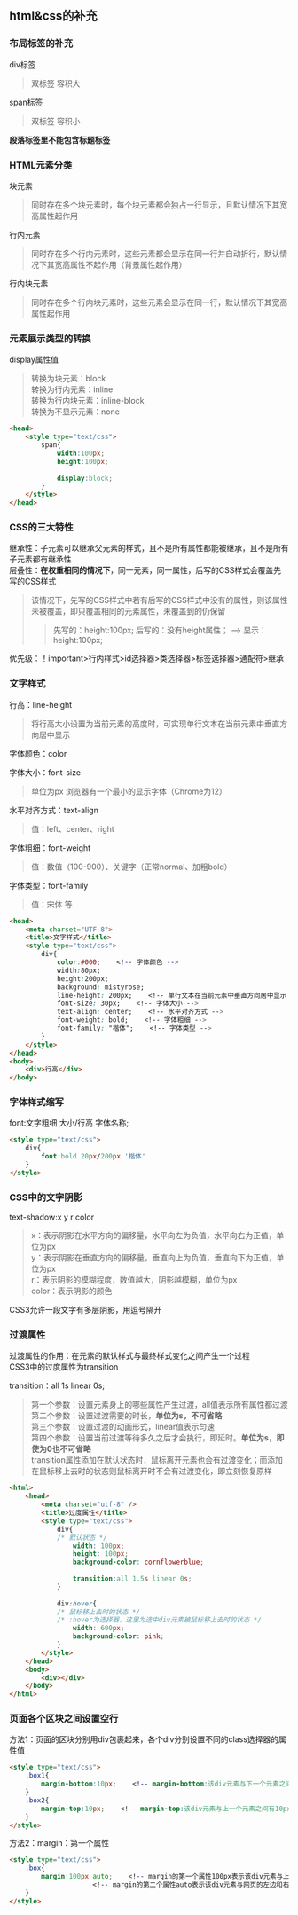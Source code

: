 ## html&css的补充

### 布局标签的补充

div标签
>双标签
>容积大

span标签
>双标签
>容积小

**段落标签里不能包含标题标签**

### HTML元素分类

块元素
>同时存在多个块元素时，每个块元素都会独占一行显示，且默认情况下其宽高属性起作用

行内元素
>同时存在多个行内元素时，这些元素都会显示在同一行并自动折行，默认情况下其宽高属性不起作用（背景属性起作用）

行内块元素
>同时存在多个行内块元素时，这些元素会显示在同一行，默认情况下其宽高属性起作用

### 元素展示类型的转换

display属性值
>转换为块元素：block  
>转换为行内元素：inline	  
>转换为行内块元素：inline-block  
>转换为不显示元素：none  

```html
<head>
	<style type="text/css">
		span{
			width:100px;
			height:100px;
			
			display:block;		
		}
	</style>
</head>  
```

### CSS的三大特性

继承性：子元素可以继承父元素的样式，且不是所有属性都能被继承，且不是所有子元素都有继承性  
层叠性：**在权重相同的情况下**，同一元素，同一属性，后写的CSS样式会覆盖先写的CSS样式
>该情况下，先写的CSS样式中若有后写的CSS样式中没有的属性，则该属性未被覆盖，即只覆盖相同的元素属性，未覆盖到的仍保留   
>> 先写的：height:100px;  后写的：没有height属性；   --> 显示：height:100px;  

优先级：！important>行内样式>id选择器>类选择器>标签选择器>通配符>继承  

### 文字样式

行高：line-height
>将行高大小设置为当前元素的高度时，可实现单行文本在当前元素中垂直方向居中显示

字体颜色：color

字体大小：font-size
>单位为px
>浏览器有一个最小的显示字体（Chrome为12）

水平对齐方式：text-align
>值：left、center、right

字体粗细：font-weight
>值：数值（100-900）、关键字（正常normal、加粗bold）

字体类型：font-family
>值：宋体 等

```html
<head>
	<meta charset="UTF-8">
	<title>文字样式</title>
	<style type="text/css">
		div{
			color:#000;    <!-- 字体颜色 -->
			width:80px;
			height:200px;
			background: mistyrose;
			line-height: 200px;    <!-- 单行文本在当前元素中垂直方向居中显示 -->
			font-size: 30px;    <!-- 字体大小 -->
			text-align: center;    <!-- 水平对齐方式 -->
			font-weight: bold;    <!-- 字体粗细 -->
			font-family: "楷体";    <!-- 字体类型 -->
		}		
	</style>
</head>
<body>
	<div>行高</div>
</body>
```

### 字体样式缩写

font:文字粗细 大小/行高 字体名称;
```html
<style type="text/css">
	div{
		font:bold 20px/200px '楷体'
	}		
</style>
```

### CSS中的文字阴影

text-shadow:x y r color
>x：表示阴影在水平方向的偏移量，水平向左为负值，水平向右为正值，单位为px  
>y：表示阴影在垂直方向的偏移量，垂直向上为负值，垂直向下为正值，单位为px  
>r：表示阴影的模糊程度，数值越大，阴影越模糊，单位为px  
>color：表示阴影的颜色

CSS3允许一段文字有多层阴影，用逗号隔开

### 过渡属性

过渡属性的作用：在元素的默认样式与最终样式变化之间产生一个过程  
CSS3中的过度属性为transition

transition：all 1s linear 0s;
>第一个参数：设置元素身上的哪些属性产生过渡，all值表示所有属性都过渡  
>第二个参数：设置过渡需要的时长，**单位为s，不可省略**  
>第三个参数：设置过渡的动画形式，linear值表示匀速  
>第四个参数：设置当前过渡等待多久之后才会执行，即延时。**单位为s，即使为0也不可省略**  
>transition属性添加在默认状态时，鼠标离开元素也会有过渡变化；而添加在鼠标移上去时的状态则鼠标离开时不会有过渡变化，即立刻恢复原样

```html
<html>
	<head>
		<meta charset="utf-8" />
		<title>过度属性</title>
		<style type="text/css">
			div{
			/* 默认状态 */
				width: 100px;
				height: 100px;
				background-color: cornflowerblue;	
				
				transition:all 1.5s linear 0s;			
			}
			
			div:hover{
			/* 鼠标移上去时的状态 */
			/* :hover为选择器，这里为选中div元素被鼠标移上去时的状态 */
				width: 600px;
				background-color: pink;
			}
		</style>
	</head>
	<body>
		<div></div>
	</body>
</html>
```

### 页面各个区块之间设置空行

方法1：页面的区块分别用div包裹起来，各个div分别设置不同的class选择器的属性值
```html
<style type="text/css">
	.box1{
		margin-bottom:10px;    <!-- margin-bottom:该div元素与下一个元素之间有10px的距离 -->
	}
	.box2{
		margin-top:10px;    <!-- margin-top:该div元素与上一个元素之间有10px的距离 -->
	}
</style>
```

方法2：margin：第一个属性
```html
<style type="text/css">
	.box{
		margin:100px auto;    <!-- margin的第一个属性100px表示该div元素与上一个元素和下一个元素之间的距离为100px -->
				     <!-- margin的第二个属性auto表示该div元素与网页的左边和右边的距离为平均分配，即水平居中显示 -->
	}
</style>
```

